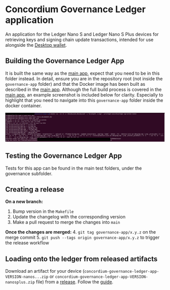 # Concordium Governance Ledger application

An application for the Ledger Nano S and Ledger Nano S Plus devices for retrieving keys and signing chain update transactions, intended for use alongside the [Desktop wallet](https://github.com/Concordium/concordium-desktop-wallet).

## Building the Governance Ledger App

It is built the same way as the [main app](../README.md), expect that you need to be in this folder instead.
In detail, ensure you are in the repository root (not inside the `governance-app` folder) and that the Docker image has been built as described in the [main app](../README.md). 
Although the full build process is covered in the [main app](../README.md), an example screenshot is included below for clarity. 
Especially to highlight that you need to navigate into this `governance-app` folder inside the docker container.

![governanceAppSideLoadingScreenshot](./doc/governanceAppSideLoading.png) 

## Testing the Governance Ledger App

Tests for this app can be found in the main test folders, under the governance subfolder.

## Creating a release

**On a new branch:**
1. Bump version in the `Makefile`
2. Update the changelog with the corresponding version
3. Make a pull request to merge the changes into `main`

**Once the changes are merged:**
4. `git tag governance-app/x.y.z` on the merge commit
5. `git push --tags origin governance-app/x.y.z` to trigger the release workflow

## Loading onto the ledger from released artifacts

Download an artifact for your device (`concordium-governance-ledger-app-VERSION-nanos...zip` or `concordium-governance-ledger-app-VERSION-nanosplus.zip` file) from a [release](https://github.com/Concordium/concordium-ledger-app/releases).
Follow the [guide](https://docs.concordium.com/en/mainnet/docs/desktop-wallet/install-ledger-app.html).
